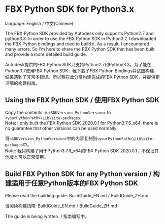 # FBX Python SDK for Python3.x
language: English / 中文(Chinese)

The FBX Python SDK provided by Autodesk only supports Python2.7 and python3.3. In order to use the FBX Python SDK in Python3.7, I downloaded the FBX Python bindings and tried to build it. As a result, I encountered many errors. So I'm here to share the FBX Python SDK that has been built and provide a more detailed build guide.

Autodesk提供的FBX Python SDK只支持Python2.7和Python3.3。为了能在Python3.7使用FBX Python SDK，我下载了FBX Python Bindings并试图构建，结果遇到了非常多错误。所以我在此分享构建完成的FBX Python SDK，并提供更详细的构建指南。

## Using the FBX Python SDK / 使用FBX Python SDK
Copy the contents in `<SDKVersion_PythonVersion>` to `<yourPythonPath>\Lib\site-packages`.  
Note: I only built the FBX Python SDK 2020.0.1 for Python3.7.6_x64, there is no guarantee that other versions can be used normally.

将`<SDKVersion_PythonVersion>`中的内容复制到`<yourPythonPath>\Lib\site-packages`中。  
Note: 我只构建了用于Python3.7.6_x64的FBX Python SDK 2020.0.1，不保证其他版本可以正常使用。

## Build FBX Python SDK for any Python version / 构建适用于任意Python版本的FBX Python SDK
Please read the building guide: BuildGuide_EN.md / BuildGuide_ZH.md

请阅读构建指南: BuildGuide_EN.md / BuildGuide_ZH.md

The guide is being written. / 指南编写中。